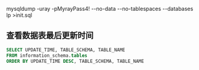 mysqldump  -uray -pMyrayPass4! --no-data --no-tablespaces --databases lp >init.sql

## 查看数据表最后更新时间
```sql
SELECT UPDATE_TIME, TABLE_SCHEMA, TABLE_NAME
FROM information_schema.tables
ORDER BY UPDATE_TIME DESC, TABLE_SCHEMA, TABLE_NAME
```

